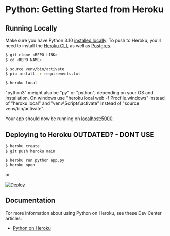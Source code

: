 # Python: Getting Started from Heroku

## Running Locally

Make sure you have Python 3.10 [installed locally](https://docs.python-guide.org/starting/installation/). To push to Heroku, you'll need to install the [Heroku CLI](https://devcenter.heroku.com/articles/heroku-cli), as well as [Postgres](https://devcenter.heroku.com/articles/heroku-postgresql#local-setup).

```sh
$ git clone <REPO LINK>
$ cd <REPO NAME>

$ source venv/bin/activate
$ pip install -r requirements.txt

$ heroku local
```

"python3" meight also be "py" or "python", depending on your OS and installation.
On windows use "heroku local web -f Procfile.windows" instead of "heroku local" and "venv\Scripts\activate" instead of "source venv/bin/activate".

Your app should now be running on [localhost:5000](http://localhost:5000/).






## Deploying to Heroku OUTDATED? - DONT USE

```sh
$ heroku create
$ git push heroku main

$ heroku run python app.py
$ heroku open
```
or

[![Deploy](https://www.herokucdn.com/deploy/button.svg)](https://heroku.com/deploy)

## Documentation

For more information about using Python on Heroku, see these Dev Center articles:

- [Python on Heroku](https://devcenter.heroku.com/categories/python)
